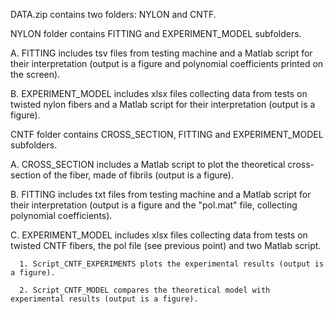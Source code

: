 DATA.zip contains two folders: NYLON and CNTF.

NYLON folder contains FITTING and EXPERIMENT_MODEL subfolders.

  A. FITTING includes tsv files from testing machine and a Matlab script for their interpretation (output is a figure and polynomial coefficients printed on the screen).
  
  B. EXPERIMENT_MODEL includes xlsx files collecting data from tests on twisted nylon fibers and a Matlab script for their interpretation (output is a figure).

CNTF folder contains CROSS_SECTION, FITTING and EXPERIMENT_MODEL subfolders.

  A. CROSS_SECTION includes a Matlab script to plot the theoretical cross-section of the fiber, made of fibrils (output is a figure).
  
  B. FITTING includes txt files from testing machine and a Matlab script for their interpretation (output is a figure and the "pol.mat" file, collecting polynomial coefficients).
  
  C. EXPERIMENT_MODEL includes xlsx files collecting data from tests on twisted CNTF fibers, the pol file (see previous point) and two Matlab script.
  
      1. Script_CNTF_EXPERIMENTS plots the experimental results (output is a figure).
      
      2. Script_CNTF_MODEL compares the theoretical model with experimental results (output is a figure).
